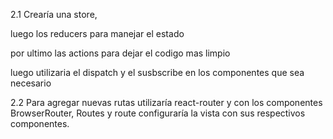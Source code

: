 2.1 Crearía una store,

<!-- import { createStore, combineReducers } from "redux"
import loginReducer from "./loginReducer"
import clientsReducer from "./clientsReducer"
import dataReducer from "./clientsReducer"

const rootReducer = combineReducers({
  basket: basketReducer,
  likes: likesReducer,
})

const store = createStore(rootReducer)

export default store -->

luego los reducers para manejar el estado

<!-- reducer(state = store, action) {
  switch (action.type) {
    case "@login":
      return {
        ...state,
        {
            user: action.payload.user,
        }
    }
    case "@clients":
      return {
        ...state,
        {
            clients: action.payload.clients,
        }
    }
    case "@data":
      return {
        ...state,
        {
            data: action.payload.data,
        }
    }
-->

por ultimo las actions para dejar el codigo mas limpio

<!-- export function login(data) {
  return {
    type: "@login",
    payload: {
      user: data,
    },
  }
}

export function setClients(data) {
  return {
    type: "@clients",
    payload: {
      clients: data,
    },
}

export function setData(data) {
  return {
    type: "@data",
    payload: {
      data,
    },
}

-->

luego utilizaria el dispatch y el susbscribe en los componentes que sea necesario

2.2 Para agregar nuevas rutas utilizaría react-router y con los componentes BrowserRouter, Routes y route configuraría la vista con sus respectivos componentes.

<!-- ReactDOM.render(
  <BrowserRouter>
    <Routes>
      <Route path="/login" element={<Login />}>
      </Route>
        <Route path="/home" element={<ClientSection />} />
    </Routes>
    </BrowserRouter>,
  document.getElementById("root")
) -->

